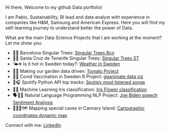 Hi there,
Welcome to my github Data portfolio!

I am Pablo, Sustainability, BI lead and data analyst with experience in companies like H&M, Samsung and American Express.
Here you will find my self-learning journey to understand better the power of Data.

What are the main Data Science Projects that I am working at the moment? Let me show you:
- 🌲🌳 Barcelona Singular Trees: [Singular Trees Bcn](https://pablo-ferro.github.io/BarcelonaSingularTrees/)
- 🌳🌲 Santa Cruz de Tenerife Singular Trees: [Singular Trees ST](https://pablo-ferro.github.io/ArbolesSingularesSantaCruzTenerife/)
- 🌤️❄ Is it hot in Sweden today?: [Weather in Sweden](https://pablo-ferro.github.io/SwedishWeather/)
- 🍅🍅 Making our garden data driven: [Tomato Project](https://pablo-ferro.github.io/TomatoProject/)
- 💉🦠 Covid Vaccination in Sweden R Project: [gganimate data viz](https://pablo-ferro.github.io/R-Vaccination-project/)
- 🕺🎧 Spotify Python API top tracks: [Spotipy most listened songs](https://github.com/pablo-ferro/Spotify_API_top_tracks)
- 🌸🌼 Machine Learning Iris classification: [Iris Flower classification](https://github.com/pablo-ferro/ML_iris_flower)
- 🗣👍🏽 Natural Language Programming NLP Project: [Joe Biden speech Sentiment Analysis](https://github.com/pablo-ferro/NLP_Biden_speech)
- 🧗🏻‍♀️🗺 Mapping special caves in Cannary Island: [Cartographic coordinates dynamic map]( https://github.com/pablo-ferro/mapping_Caves_in_CanaryIslands)

Connect with me: [LinkedIn](https://www.linkedin.com/in/pablo-ferro/)

